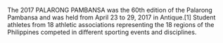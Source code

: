 The 2017 PALARONG PAMBANSA was the 60th edition of the Palarong Pambansa and was held from April 23 to 29, 2017 in Antique.[1] Student athletes from 18 athletic associations representing the 18 regions of the Philippines competed in different sporting events and disciplines.

